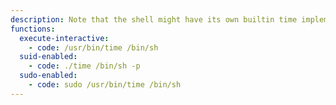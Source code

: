 ```yaml
---
description: Note that the shell might have its own builtin time implementation, which may behave differently than` /usr/bin/time`, hence the absolute path.
functions:
  execute-interactive:
    - code: /usr/bin/time /bin/sh
  suid-enabled:
    - code: ./time /bin/sh -p
  sudo-enabled:
    - code: sudo /usr/bin/time /bin/sh
---
```

